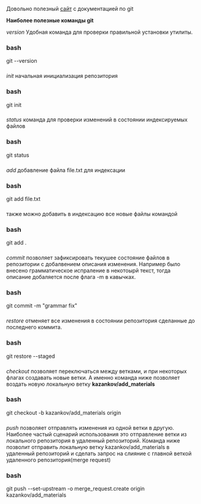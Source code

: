 Довольно полезный [сайт](https://git-scm.com/doc) с документацией по git


__Наиболее полезные команды git__

_version_ Удобная команда для проверки правильной установки утилиты.
### bash
git --version
###

_init_ начальная инициализация репозитория

### bash
git init
###

_status_ команда для проверки изменений в состоянии индексируемых файлов
### bash
git status
###


_add_ добавление файла file.txt для индексации
### bash
git add file.txt
###

также можно добавить в индексацию все новые файлы командой 

### bash
git add .
###

_commit_ позволяет зафиксировать текушее состояние файлов в репозитории с добалвением описания изменения. Например было внесено грамматическое испраление в некотоырй текст, тогда описание добаляется после флага -m в кавычках. 

### bash
git commit -m "grammar fix"
###

_restore_ отменяет все изменения в состоянии репозитория сделанные до последнего коммита.

### bash
git restore --staged
###


_checkout_ позволяет переключаться между ветками, и при некоторых флагах создавать новые ветки. А именно команда ниже позволяет воздать новую локальную ветку __kazankov/add_materials__

### bash
git checkout -b kazankov/add_materials origin
###
 

_push_ позволяет отправлять изменения из одной ветки в другую. Наиболее частый сценарий использования это отправление ветки из локального репозитория в удаленный репозиторий. Команда ниже позволит отправить локальную ветку kazankov/add_materials в удаленный репозиторий и сделать запрос на слияние с главной веткой удаленного репозитория(merge request)
### bash
git push --set-upstream -o merge_request.create origin kazankov/add_materials
###